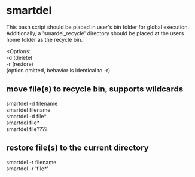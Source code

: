 smartdel
========

This bash script should be placed in user's bin folder for global execution. <br>
Additionally, a 'smardel_recycle' directory should be placed at the users home folder as the recycle bin. <br>

<Options: <br> 
-d (delete) <br>
-r (restore) <br>
(option omitted, behavior is identical to -r) <br>

<h2>move file(s) to recycle bin, supports wildcards</h2> 
smartdel -d filename <br>
smartdel filename <br>
smartdel -d file* <br>
smartdel file* <br>
smartdel file???? <br>

<h2>restore file(s) to the current directory</h2> 
smartdel -r filename <br>
smartdel -r 'file*' <br>


